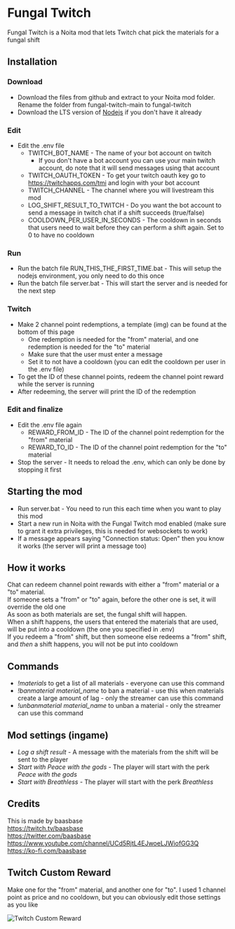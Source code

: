 # Fungal Twitch

Fungal Twitch is a Noita mod that lets Twitch chat pick the materials for a fungal shift

## Installation

### Download

- Download the files from github and extract to your Noita mod folder. Rename the folder from fungal-twitch-main to fungal-twitch
- Download the LTS version of [Nodejs](https://nodejs.org/en/download/) if you don't have it already

### Edit
- Edit the .env file
  - TWITCH_BOT_NAME - The name of your bot account on twitch
    - If you don't have a bot account you can use your main twitch account, do note that it will send messages using that account
  - TWITCH_OAUTH_TOKEN - To get your twitch oauth key go to https://twitchapps.com/tmi and login with your bot account
  - TWITCH_CHANNEL - The channel where you will livestream this mod
  - LOG_SHIFT_RESULT_TO_TWITCH - Do you want the bot account to send a message in twitch chat if a shift succeeds (true/false)
  - COOLDOWN_PER_USER_IN_SECONDS - The cooldown in seconds that users need to wait before they can perform a shift again. Set to 0 to have no cooldown

### Run
- Run the batch file RUN_THIS_THE_FIRST_TIME.bat - This will setup the nodejs environment, you only need to do this once
- Run the batch file server.bat - This will start the server and is needed for the next step

### Twitch
- Make 2 channel point redemptions, a template (img) can be found at the bottom of this page
  - One redemption is needed for the "from" material, and one redemption is needed for the "to" material
  - Make sure that the user must enter a message
  - Set it to not have a cooldown (you can edit the cooldown per user in the .env file)
- To get the ID of these channel points, redeem the channel point reward while the server is running
- After redeeming, the server will print the ID of the redemption

### Edit and finalize
- Edit the .env file again
  - REWARD_FROM_ID - The ID of the channel point redemption for the "from" material
  - REWARD_TO_ID - The ID of the channel point redemption for the "to" material
- Stop the server - It needs to reload the .env, which can only be done by stopping it first

## Starting the mod

- Run server.bat - You need to run this each time when you want to play this mod
- Start a new run in Noita with the Fungal Twitch mod enabled (make sure to grant it extra privileges, this is needed for websockets to work)
- If a message appears saying "Connection status: Open" then you know it works (the server will print a message too)

## How it works

Chat can redeem channel point rewards with either a "from" material or a "to" material.  
If someone sets a "from" or "to" again, before the other one is set, it will override the old one  
As soon as both materials are set, the fungal shift will happen.  
When a shift happens, the users that entered the materials that are used, will be put into a cooldown (the one you specified in .env)  
If you redeem a "from" shift, but then someone else redeems a "from" shift, and *then* a shift happens, you will not be put into cooldown

## Commands

- *!materials* to get a list of all materials - everyone can use this command
- *!banmaterial material_name* to ban a material - use this when materials create a large amount of lag - only the streamer can use this command
- *!unbanmaterial material_name* to unban a material - only the streamer can use this command

## Mod settings (ingame)

- *Log a shift result* - A message with the materials from the shift will be sent to the player 
- *Start with Peace with the gods* - The player will start with the perk *Peace with the gods*
- *Start with Breathless* - The player will start with the perk *Breathless*

## Credits

This is made by baasbase  
https://twitch.tv/baasbase  
https://twitter.com/baasbase  
https://www.youtube.com/channel/UCd5RjtL4EJwoeLJWiofGG3Q  
https://ko-fi.com/baasbase

## Twitch Custom Reward

Make one for the "from" material, and another one for "to". I used 1 channel point as price and no cooldown, but you can obviously edit those settings as you like

![Twitch Custom Reward](https://i.imgur.com/vXgmVTD.png)
